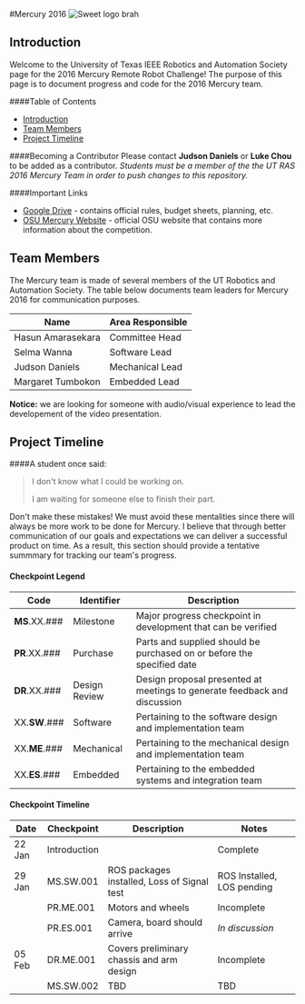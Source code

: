 
#Mercury 2016                                           ![Sweet logo brah](http://ras.ece.utexas.edu/static/images/logo.png)

## Introduction
Welcome to the University of Texas IEEE Robotics and Automation Society page for the 2016 Mercury Remote Robot Challenge!
The purpose of this page is to document progress and code for the 2016 Mercury team.

####Table of Contents
* [Introduction](#introduction)
* [Team Members](#team-members)
* [Project Timeline](#project-timeline)

####Becoming a Contributor
Please contact __Judson Daniels__ or __Luke Chou__ to be added as a contributor. _Students must be a member of the the UT RAS 2016 Mercury Team in order to push changes to this repository._ 

####Important Links

* [Google Drive]( https://drive.google.com/folderview?id=0B1K3QXwfZ4aoUG10X3B3WUM3NjQ&usp=sharing) - contains official rules, budget sheets, planning, etc. 
* [OSU Mercury Website](https://mercury.okstate.edu/) - official OSU website that contains more information about the competition.

## Team Members

The Mercury team is made of several members of the UT Robotics and Automation Society. The table below documents team leaders for Mercury 2016 for communication purposes.

| Name              | Area Responsible | 
| ----------------- | ---------------- |
| Hasun Amarasekara | Committee Head   | 
| Selma Wanna       | Software Lead    |
| Judson Daniels    | Mechanical Lead  |
| Margaret Tumbokon | Embedded Lead    |


__Notice:__ we are looking for someone with audio/visual experience to lead the developement of the video presentation.

## Project Timeline
 
####A student once said:

> I don't know what I could be working on.
>
> I am waiting for someone else to finish their part.

Don't make these mistakes! We must avoid these mentalities since there will always be more work to be done for Mercury. I believe that through better communication of our goals and expectations we can deliver a successful product on time. As a result, this section should provide a tentative summmary for tracking our team's progress.

#### Checkpoint Legend

| Code       | Identifier    | Description                                                               |
| ---------- | ------------- | ------------------------------------------------------------------------- |
| __MS__.XX.###   | Milestone     | Major progress checkpoint in development that can be verified             |
| __PR__.XX.###   | Purchase      | Parts and supplied should be purchased on or before the specified date    |
| __DR__.XX.###   | Design Review | Design proposal presented at meetings to generate feedback and discussion |
| XX.__SW__.###   | Software      | Pertaining to the software design and implementation team                 |
| XX.__ME__.###   | Mechanical    | Pertaining to the mechanical design and implementation team               |
| XX.__ES__.###   | Embedded      | Pertaining to the embedded systems and integration team                   |

#### Checkpoint Timeline

| Date   | Checkpoint   | Description                                 | Notes                                   |
| ------ | ------------ | ------------------------------------------- | --------------------------------------- |
| 22 Jan | Introduction |                                             | Complete                                |
| 29 Jan | MS.SW.001    | ROS packages installed, Loss of Signal test | ROS Installed, LOS pending              |
|        | PR.ME.001    | Motors and wheels                           | Incomplete                              |
|        | PR.ES.001    | Camera, board should arrive                 | _In discussion_                         |
| 05 Feb | DR.ME.001    | Covers preliminary chassis and arm design   | Incomplete                              | 
|        | MS.SW.002    | TBD                                         | TBD                                     |

